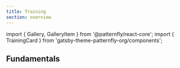 ```yaml
---
title: Training
section: overview
---
```


import { Gallery, GalleryItem } from '@patternfly/react-core';
import { TrainingCard } from 'gatsby-theme-patternfly-org/components';

## Fundamentals

<Gallery gutter="md">
  <GalleryItem>
    <TrainingCard
      trainingType="html-css"
      title="The building blocks of PatternFly"
      level="Beginner"
      time="20 minutes"
      description="Learn about components, layouts, and demos."
      katacodaId="building-blocks"
    />
  </GalleryItem>
  <GalleryItem>
    <TrainingCard
      trainingType="html-css"
      title="Variable naming principles"
      level="Intermediate"
      time="20 minutes"
      description="Create and override component and global variables by following BEM naming principles."
      katacodaId="variable-naming-principles"
    />
  </GalleryItem>
  <GalleryItem>
    <TrainingCard
      trainingType="html-css"
      title="Modifiers and utilities"
      level="Beginner"
      time="15 minutes"
      description="Apply modifier and utility classes to create new variations."
      katacodaId="modifier-utilities"
    />
  </GalleryItem>
  <GalleryItem>
    <TrainingCard
      trainingType="html-css"
      title="Layouts"
      level="Beginner"
      time="25 minutes"
      description="Learn how to use all seven of PatternFly's layouts."
      katacodaId="layouts"
    />
  </GalleryItem>
  <GalleryItem>
    <TrainingCard
      trainingType="html-css"
      title="Override and extend variables"
      level="Advanced"
      time="25 minutes"
      description="Practice overriding and extending variables to create new designs."
      katacodaId="override-extend-variables"
    />
  </GalleryItem>
</Gallery>